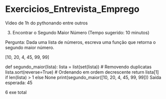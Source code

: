# Exercicios_Entrevista_Emprego

Video de 1h do pythonando entre outros

3. Encontrar o Segundo Maior Número (Tempo sugerido: 10 minutos)

Pergunta: Dada uma lista de números, escreva uma função que retorna o segundo maior número.

[10, 20, 4, 45, 99, 99]

def segundo_maior(lista):
    lista = list(set(lista))  # Removendo duplicatas
    lista.sort(reverse=True)  # Ordenando em ordem decrescente
    return lista[1] if len(lista) > 1 else None
print(segundo_maior([10, 20, 4, 45, 99, 99]))
Saída esperada: 45

6 exe total
